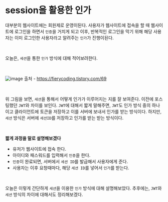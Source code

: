 # session을 활용한 인가

대부분의 웹사이트에는 회원제로 운영이된다. 사용자가 웹사이트에 접속을 할 때 웹사이트에 로그인을 하면서 `인증`을 거치게 되고 이후, 반복적인 로그인을 막기 위해 해당 사용자는 이미 로그인한 사용자라고 알려주는 `인가`가 진행이된다.

<br>

오늘은, `세션`을 통한 `인가` 방식에 대해 적어보려한다.

<br>

![image](https://user-images.githubusercontent.com/64825713/132989315-f1b5a28f-85d1-4655-b02e-37b8b0cb9532.png)
출처 - https://fierycoding.tistory.com/69

<br>

위 그림을 보면, `세션`을 통해서 어떻게 인가가 이루어지는 지를 잘 보여준다. 이전에 포스팅했던 `JWT`와 차이를 보인다.
`JWT`에 대해서 짧게 말해주면, `JWT`도 인가 방식 중의 하나이고 클라이언트에 토큰을 저장하고 이를 서버에 보내서 인가를 받는 방식이다. 하지만, `세션` 방식은 서버에 `세션ID`를 저장하고 인가를 받는 받는 방식이다.

<br>

**짧게 과정을 말로 설명해보겠다**
- 유저가 웹사이트에 접속 한다.
- 아이디와 패스워드를 입력해서 `인증`을 한다.
- `인증`이 완료되면, 서버에서 `세션 ID`를 발급해서 사용자에게 준다.
- 사용자는 이후 요청때마다, 해당 `세션 ID`를 넣어서 `인가`를 받는다.

<br>

오늘은 이렇게 간단하게 `세션`을 이용한 `인가` 방식에 대해 설명해보았다.
추후에는, `JWT`와 `세션` 방식의 차이에 대해서도 정리해보겠다.
